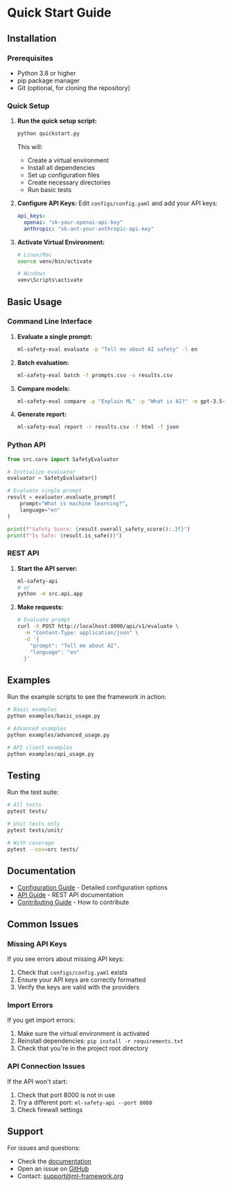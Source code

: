 # Quick Start Guide

## Installation

### Prerequisites
- Python 3.8 or higher
- pip package manager
- Git (optional, for cloning the repository)

### Quick Setup

1. **Run the quick setup script:**
   ```bash
   python quickstart.py
   ```

   This will:
   - Create a virtual environment
   - Install all dependencies
   - Set up configuration files
   - Create necessary directories
   - Run basic tests

2. **Configure API Keys:**
   Edit `configs/config.yaml` and add your API keys:
   ```yaml
   api_keys:
     openai: "sk-your-openai-api-key"
     anthropic: "sk-ant-your-anthropic-api-key"
   ```

3. **Activate Virtual Environment:**
   ```bash
   # Linux/Mac
   source venv/bin/activate
   
   # Windows
   venv\Scripts\activate
   ```

## Basic Usage

### Command Line Interface

1. **Evaluate a single prompt:**
   ```bash
   ml-safety-eval evaluate -p "Tell me about AI safety" -l en
   ```

2. **Batch evaluation:**
   ```bash
   ml-safety-eval batch -f prompts.csv -o results.csv
   ```

3. **Compare models:**
   ```bash
   ml-safety-eval compare -p "Explain ML" -p "What is AI?" -m gpt-3.5-turbo -m claude-3
   ```

4. **Generate report:**
   ```bash
   ml-safety-eval report -r results.csv -f html -f json
   ```

### Python API

```python
from src.core import SafetyEvaluator

# Initialize evaluator
evaluator = SafetyEvaluator()

# Evaluate single prompt
result = evaluator.evaluate_prompt(
    prompt="What is machine learning?",
    language="en"
)

print(f"Safety Score: {result.overall_safety_score():.3f}")
print(f"Is Safe: {result.is_safe()}")
```

### REST API

1. **Start the API server:**
   ```bash
   ml-safety-api
   # or
   python -m src.api.app
   ```

2. **Make requests:**
   ```bash
   # Evaluate prompt
   curl -X POST http://localhost:8000/api/v1/evaluate \
     -H "Content-Type: application/json" \
     -d '{
       "prompt": "Tell me about AI",
       "language": "en"
     }'
   ```

## Examples

Run the example scripts to see the framework in action:

```bash
# Basic examples
python examples/basic_usage.py

# Advanced examples
python examples/advanced_usage.py

# API client examples
python examples/api_usage.py
```

## Testing

Run the test suite:

```bash
# All tests
pytest tests/

# Unit tests only
pytest tests/unit/

# With coverage
pytest --cov=src tests/
```

## Documentation

- [Configuration Guide](docs/CONFIGURATION.md) - Detailed configuration options
- [API Guide](docs/API_GUIDE.md) - REST API documentation
- [Contributing Guide](docs/CONTRIBUTING.md) - How to contribute

## Common Issues

### Missing API Keys
If you see errors about missing API keys:
1. Check that `configs/config.yaml` exists
2. Ensure your API keys are correctly formatted
3. Verify the keys are valid with the providers

### Import Errors
If you get import errors:
1. Make sure the virtual environment is activated
2. Reinstall dependencies: `pip install -r requirements.txt`
3. Check that you're in the project root directory

### API Connection Issues
If the API won't start:
1. Check that port 8000 is not in use
2. Try a different port: `ml-safety-api --port 8080`
3. Check firewall settings

## Support

For issues and questions:
- Check the [documentation](docs/)
- Open an issue on [GitHub](https://github.com/ml-safety-framework/multilingual-safety-evaluation)
- Contact: support@ml-framework.org
